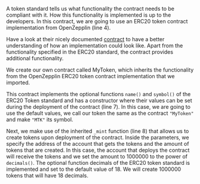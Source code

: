 A token standard tells us what functionality the contract needs to be compliant with it. How this functionality is implemented is up to the developers. In this contract, we are going to use an ERC20 token contract implementation from OpenZepplin (line 4). 

Have a look at their nicely documented <a href="https://github.com/OpenZeppelin/openzeppelin-contracts/blob/master/contracts/token/ERC20/ERC20.sol" target="_blank">contract</a> to have a better understanding of how an implementation could look like. Apart from the functionality specified in the ERC20 standard, the contract provides additional functionality.

We create our own contract called MyToken, which inherits the functionality from the OpenZepplin ERC20 token contract implementation that we imported. 

This contract implements the optional functions `name()` and `symbol()` of the ERC20 Token standard and has a constructor where their values can be set during the deployment of the contract (line 7).
In this case, we are going to use the default values, we call our token the same as the contract `"MyToken"` and make `"MTK"` its symbol.

Next, we make use of the inherited `_mint` function (line 8) that allows us to create tokens upon deployment of the contract. Inside the parameters, we specify the address of the account that gets the tokens and the amount of tokens that are created. 
In this case, the account that deploys the contract will receive the tokens and we set the amount to 1000000 to the power of `decimals()`. The optional function decimals of the ERC20 token standard is implemented and set to the default value of 18. We will create 1000000 tokens that will have 18 decimals.